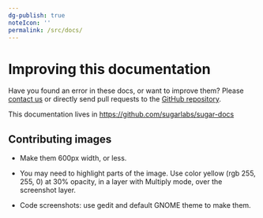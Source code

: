 ```yaml
---
dg-publish: true
noteIcon: ''
permalink: /src/docs/
---
```


Improving this documentation
============================

Have you found an error in these docs, or want to improve them?
Please [contact us](src/contact) or directly send pull requests to
the [GitHub repository](https://github.com/sugarlabs/sugar-docs).

This documentation lives in <https://github.com/sugarlabs/sugar-docs>

Contributing images
-------------------

* Make them 600px width, or less.

* You may need to highlight parts of the image.  Use color yellow (rgb
  255, 255, 0) at 30% opacity, in a layer with Multiply mode, over the
  screenshot layer.

* Code screenshots: use gedit and default GNOME theme to make them.